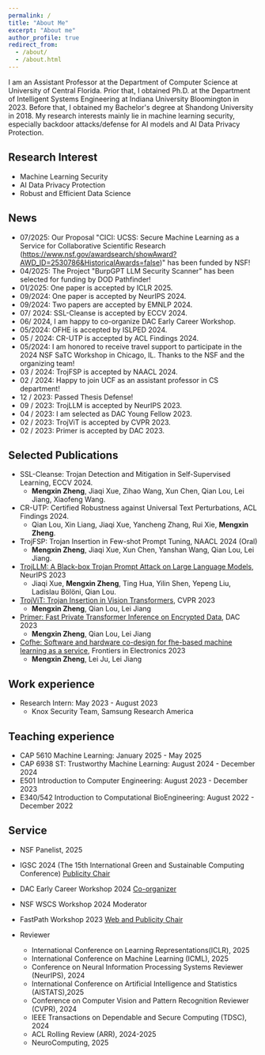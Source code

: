 ```yaml
---
permalink: /
title: "About Me"
excerpt: "About me"
author_profile: true
redirect_from: 
  - /about/
  - /about.html
---
```


I am an Assistant Professor at the Department of Computer Science at University of Central Florida. Prior that, I obtained Ph.D. at the Department of Intelligent Systems Engineering at Indiana University Bloomington in 2023. Before that, I obtained my Bachelor's degree at Shandong University in 2018. My research interests mainly lie in machine learning security, especially backdoor attacks/defense for AI models and AI Data Privacy Protection.

<!-- <span style="color: red"> I have two fully funded Ph.D. positions available for Fall 2025. The international applicants deadline is January 15th, 2025, the domestic applicants deadline is July,1st. If you're interested, please visit the [UCF CS Program](https://www.ucf.edu/degree/computer-science-phd/) and [Application Requirements](https://graduate.ucf.edu/application-deadlines-and-requirements/doctoral/2025/#computer-science-phd) for more details, and send your CV and transcript to me. </span> -->

## Research Interest
- Machine Learning Security
- AI Data Privacy Protection
- Robust and Efficient Data Science

## News
- 07/2025: Our Proposal "CICI: UCSS: Secure Machine Learning as a Service for Collaborative Scientific Research (https://www.nsf.gov/awardsearch/showAward?AWD_ID=2530786&HistoricalAwards=false)" has been funded by NSF! 
- 04/2025: The Project "BurpGPT LLM Security Scanner" has been selected for funding by DOD Pathfinder! 
- 01/2025: One paper is accepted by ICLR 2025.
- 09/2024: One paper is accepted by NeurIPS 2024.
- 09/2024: Two papers are accepted by EMNLP 2024.
- 07/ 2024: SSL-Cleanse is accepted by ECCV 2024.
- 06/ 2024, I am happy to co-organize DAC Early Career Workshop.
- 05/2024: OFHE is accepted by ISLPED 2024.
- 05 / 2024: CR-UTP is accepted by ACL Findings 2024.
- 05/2024:  I am honored to receive travel support to participate in the 2024 NSF SaTC Workshop in Chicago, IL. Thanks to the NSF and the organizing team!
- 03 / 2024: TrojFSP is accepted by NAACL 2024.
- 02 / 2024: Happy to join UCF as an assistant professor in CS department!
- 12 / 2023: Passed Thesis Defense!
- 09 / 2023: TrojLLM is accepted by NeurIPS 2023.
- 04 / 2023: I am selected as DAC Young Fellow 2023.
- 02 / 2023: TrojViT is accepted by CVPR 2023.
- 02 / 2023: Primer is accepted by DAC 2023.

## Selected Publications
- SSL-Cleanse: Trojan Detection and Mitigation in Self-Supervised Learning, ECCV 2024.
  - **Mengxin Zheng**, Jiaqi Xue, Zihao Wang, Xun Chen, Qian Lou, Lei Jiang, Xiaofeng Wang. 
- CR-UTP: Certified Robustness against Universal Text Perturbations, ACL Findings 2024.
  - Qian Lou, Xin Liang, Jiaqi Xue, Yancheng Zhang, Rui Xie, **Mengxin Zheng**.
- TrojFSP: Trojan Insertion in Few-shot Prompt Tuning, NAACL 2024 (Oral)
  - **Mengxin Zheng**, Jiaqi Xue, Xun Chen, Yanshan Wang, Qian Lou, Lei Jiang.
- [TrojLLM: A Black-box Trojan Prompt Attack on Large Language Models](https://arxiv.org/pdf/2306.06815.pdf), NeurIPS 2023
  - Jiaqi Xue, **Mengxin Zheng**, Ting Hua, Yilin Shen, Yepeng Liu, Ladislau Bölöni, Qian Lou.
- [TrojViT: Trojan Insertion in Vision Transformers](https://openaccess.thecvf.com/content/CVPR2023/papers/Zheng_TrojViT_Trojan_Insertion_in_Vision_Transformers_CVPR_2023_paper.pdf), CVPR 2023
  - **Mengxin Zheng**, Qian Lou, Lei Jiang
- [Primer: Fast Private Transformer Inference on Encrypted Data](https://arxiv.org/pdf/2303.13679.pdf), DAC 2023
  - **Mengxin Zheng**, Qian Lou, Lei Jiang
- [Cofhe: Software and hardware co-design for fhe-based machine learning as a service](https://www.frontiersin.org/articles/10.3389/felec.2022.1091369/full), Frontiers in Electronics 2023
  - **Mengxin Zheng**, Lei Ju, Lei Jiang

## Work experience
- Research Intern: May 2023 - August 2023
  - Knox Security Team, Samsung Research America

## Teaching experience
- CAP 5610 Machine Learning: January 2025 - May 2025
- CAP 6938 ST: Trustworthy Machine Learning: August 2024 - December 2024  
- E501 Introduction to Computer Engineering: August 2023 - December 2023
- E340/542 Introduction to Computational BioEngineering: August 2022 - December 2022
  
## Service
- NSF Panelist, 2025
- IGSC 2024 (The 15th International Green and Sustainable Computing Conference) [Publicity Chair](https://www.igscc.org/igsc24-people)
- DAC Early Career Workshop 2024 [Co-organizer](https://sites.google.com/nd.edu/dac-early-career2024/home)
- NSF WSCS Workshop 2024 Moderator
- FastPath Workshop 2023 [Web and Publicity Chair](https://fastpath2023.github.io/FastPath2023/)

- Reviewer
  - International Conference on Learning Representations(ICLR), 2025
  - International Conference on Machine Learning (ICML), 2025
  - Conference on Neural Information Processing Systems Reviewer (NeurIPS), 2024
  - International Conference on Artificial Intelligence and Statistics (AISTATS),2025
  - Conference on Computer Vision and Pattern Recognition Reviewer (CVPR), 2024
  - IEEE Transactions on Dependable and Secure Computing (TDSC), 2024
  - ACL Rolling Review (ARR), 2024-2025 
  - NeuroComputing, 2025
